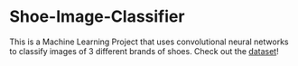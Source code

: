 # Shoe-Image-Classifier
This is a Machine Learning Project that uses convolutional neural networks to classify images of 3 different brands of shoes. Check out the [dataset](https://www.kaggle.com/datasets/die9origephit/nike-adidas-and-converse-imaged)!  
